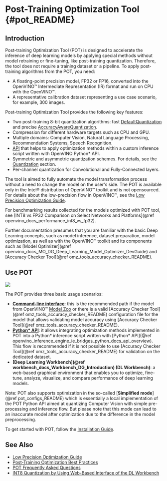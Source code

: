 # Post-Training Optimization Tool {#pot_README}

## Introduction

Post-training Optimization Tool (POT) is designed to accelerate the inference of deep learning models by applying
special methods without model retraining or fine-tuning, like post-training quantization. Therefore, the tool does not
require a training dataset or a pipeline. To apply post-training algorithms from the POT, you need:
* A floating-point precision model, FP32 or FP16, converted into the OpenVINO&trade; Intermediate Representation (IR) format
and run on CPU with the OpenVINO&trade;.
* A representative calibration dataset representing a use case scenario, for example, 300 images.

Post-training Optimization Tool provides the following key
features:

* Two post-training 8-bit quantization algorithms: fast [DefaultQuantization](openvino/tools/pot/algorithms/quantization/default/README.md) and precise [AccuracyAwareQuantization](openvino/tools/pot/algorithms/quantization/accuracy_aware/README.md).
* Compression for different hardware targets such as CPU and GPU.
* Multiple domains: Computer Vision, Natural Language Processing, Recommendation Systems, Speech Recognition.
* [API](openvino/tools/pot/api/README.md) that helps to apply optimization methods within a custom inference script written with OpenVINO Python* API.
* Symmetric and asymmetric quantization schemes. For details, see the [Quantization](openvino/tools/pot/algorithms/quantization/README.md) section.
* Per-channel quantization for Convolutional and Fully-Connected layers.

The tool is aimed to fully automate the model transformation process without a need to change the model on the user's side.
The POT is available only in the Intel&reg; distribution of OpenVINO&trade; toolkit and is not opensourced. For details
about the low-precision flow in OpenVINO&trade;, see the [Low Precision Optimization Guide](docs/LowPrecisionOptimizationGuide.md).

For benchmarking results collected for the models optimized with POT tool, see [INT8 vs FP32 Comparison on Select Networks and Platforms](@ref openvino_docs_performance_int8_vs_fp32).

Further documentation presumes that you are familiar with the basic Deep Learning concepts, such as model inference,
dataset preparation, model optimization, as well as with the OpenVINO&trade; toolkit and its components such 
as  [Model Optimizer](@ref openvino_docs_MO_DG_Deep_Learning_Model_Optimizer_DevGuide) 
and [Accuracy Checker Tool](@ref omz_tools_accuracy_checker_README).

## Use POT
![](docs/images/workflow.png) 

The POT provides three basic usage scenarios:
* **[Command-line interface](docs/CLI.md)**: this is the recommended path if the model from OpenVINO&trade; 
[Model Zoo](https://github.com/openvinotoolkit/open_model_zoo) or there is a valid [Accuracy Checker Tool](@ref omz_tools_accuracy_checker_README)
configuration file for the model that allows validating model accuracy using [Accuracy Checker Tool](@ref omz_tools_accuracy_checker_README).
* **[Python* API](openvino/tools/pot/api/README.md)**: it allows integrating optimization methods implemented in POT into
a Python* inference script written with [Python* API](@ref openvino_inference_engine_ie_bridges_python_docs_api_overview). 
This flow is recommended if it is not possible to use [Accuracy Checker Tool](@ref omz_tools_accuracy_checker_README)
for validation on the dedicated dataset.
* **[Deep Learning Workbench](@ref workbench_docs_Workbench_DG_Introduction) (DL Workbench)**: a web-based graphical environment 
that enables you to optimize, fine-tune, analyze, visualize, and compare performance of deep learning models.

Note: POT also supports optimization in the so-called [**Simplified mode**](@ref pot_configs_README) which is essentially a local
implementation of the POT Python API aimed at quantizing Computer Vision with simple pre-processing and inference flow. But
please note that this mode can lead to an inaccurate model after optimization due to the difference in the model preprocessing.

To get started with POT, follow the [Installation Guide](docs/InstallationGuide.md).

## See Also

* [Low Precision Optimization Guide](docs/LowPrecisionOptimizationGuide.md)
* [Post-Training Optimization Best Practices](docs/BestPractices.md)
* [POT Frequently Asked Questions](docs/FrequentlyAskedQuestions.md) 
* [INT8 Quantization by Using Web-Based Interface of the DL Workbench](https://docs.openvino.ai/latest/workbench_docs_Workbench_DG_Int_8_Quantization.html)
